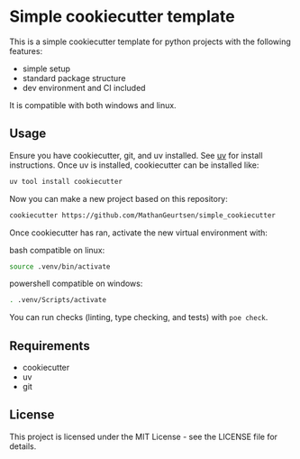 # Simple cookiecutter template
This is a simple cookiecutter template for python projects with the following features:
 - simple setup
 - standard package structure
 - dev environment and CI included

 It is compatible with both windows and linux.

## Usage

Ensure you have cookiecutter, git, and uv installed. See [uv](https://docs.astral.sh/uv/) for install instructions. Once uv is installed, cookiecutter can be installed like:
```bash
uv tool install cookiecutter
```

Now you can make a new project based on this repository:
```bash
cookiecutter https://github.com/MathanGeurtsen/simple_cookiecutter
```

Once cookiecutter has ran, activate the new virtual environment with:

bash compatible on linux:
```bash
source .venv/bin/activate
```
powershell compatible on windows:
```bash
. .venv/Scripts/activate
```

You can run checks (linting, type checking, and tests) with `poe check`. 

## Requirements

- cookiecutter
- uv 
- git

## License

This project is licensed under the MIT License - see the LICENSE file for details.
